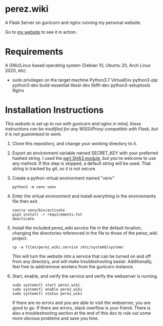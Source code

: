 # perez.wiki
A Flask Server on gunicorn and nginx running my personal website.

Go to [my website](perez.wiki) to see it in action.

# Requirements
A GNU/Linux based operating system (Debian 10, Ubuntu 20, Arch Linux 2020, etc)
  * sudo privileges on the target machine
Python3.7 
VirtualEnv
python3-pip 
python3-dev 
build-essential 
libssl-dev 
libffi-dev 
python3-setuptools
Nginx

# Installation Instructions

*This website is set up to run with gunicorn and nginx in mind, these 
 instructions can be modified for any WSGI/Proxy compatible with Flask,
 but it is not guaranteed to work.*
 
1. Clone this repository, and change your working directory to it.
2. Export an environment variable named SECRET_KEY with your 
   preferred hashed string. I used the [perl SHA3 module][sha3sum], 
   but you're welcome to use any method. If this step is skipped, 
   a default string will be used. That string is tracked by git, so 
   it is not secure.
2. Create a python virtual environment named "venv"

    `python3 -m venv venv` 
  
3. Enter the virtual environment and install everything in the 
   environments file then exit.
   
    ```
    source venv/bin/activate
    pip3 install -r requirements.txt
    deactivate
    ```
    
4. Install the included *perez_wiki.service* file in the default
   location, changing the directories referenced in the file 
   to those of the perez_wiki project. 
   
   `cp -a files/perez_wiki.service /etc/systemd/system/`
   
   This will turn the website into a service that can be turned
   on and off from any directory, and will make troubleshooting 
   easier. Additionally, feel free to add/remove workers from
   the gunicorn instance.
 
5. Start, enable, and verify the service and verify the webserver
   is running.
   
   ```
   sudo systemctl start perez_wiki
   sudo systemctl enable perez_wiki
   sudo systemctl status perez_wiki
   ```
   
   If there are no errors and you are able to visit the webserver,
   you are good to go. If there are errors, stack overflow is your
   friend. There is also a troubleshooting section at the end of 
   this doc to rule out some more obvious problems and save you
   time.
   
  [sha3sum]: <https://manpages.debian.org/unstable/libdigest-sha3-perl/sha3sum.1p.en.html>
